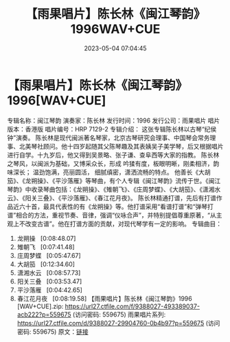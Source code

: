 ﻿---
title: 【雨果唱片】陈长林《闽江琴韵》1996WAV+CUE
date: 2023-05-04 07:04:45
categories: 古典音乐、新世纪、纯音雅乐
tags: 纯音雅乐
---
# 【雨果唱片】陈长林《闽江琴韵》1996[WAV+CUE]

专辑名称：闽江琴韵
演奏家：陈长林
发行时间：1996
发行公司：雨果唱片
唱片版本：香港版
唱片编号：HRP 7129-2
专辑介绍：
这张专辑陈长林以古琴“纪侯钟”演奏。
陈长林是现代闽派著名琴家，北京古琴研究会理事、中国琴会常务理事、北美琴社顾问。他十四岁起随其父陈琴趣及其表姨吴子美学琴，后又根据唱片进行自学。十九岁后，他又得到吴景略、张子谦、查阜西等大家的指教。
陈长林之琴风，以闽派为基础，又博采众长，形成 吟猱有度，板眼明晰，刚柔相济，韵味深长； 温劲饱满，亮丽圆活，
细腻缜密，潇洒流畅的特点。
他善长《大胡笳》、《龙朔操》、《平沙落雁》等琴曲，有个人专辑《闽江琴韵》流传于世。《闽江琴韵》中收录琴曲包括：《龙朔操》、《雉朝飞》、《庄周梦蝶》、《大胡笳》、《潇湘水云》、《阳关三叠》、《平沙落雁》、《春江花月夜》。
陈长林精通打谱，先后有打谱作品近六十首，最具代表性的有《龙朔操》等。他打谱采用“看谱打谱”和“弹琴打谱”相合的方法，重视节奏、音律，强调“仪咏合声”，并特别提倡尊重原著，“从主观上不改变古谱”。他在打谱方面的贡献，对现代琴学有一定的影响。
专辑曲目：
01. 龙朔操   [0:08:48.07]
02. 雉朝飞   [0:07:41.48]
03. 庄周梦蝶   [0:05:47.67]
04. 大胡笳   [0:12:34.60]
05. 潇湘水云   [0:08:57.73]
06. 阳关三叠   [0:03:53.47]
07. 平沙落雁   [0:04:42.65]
08. 春江花月夜   [0:08:19.58]
【雨果唱片】陈长林《闽江琴韵》1996 [WAV+CUE].zip: https://url27.ctfile.com/f/9388027-493389037-acb222?p=559675
(访问密码: 559675)
雨果唱片系列: https://url27.ctfile.com/d/9388027-29904760-0b4b97?p=559675
(访问密码: 559675)
原文：[链接](https://blog.sina.com.cn/s/blog_1647c7e76010311q8.html)
